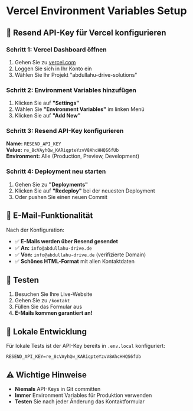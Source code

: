 # Vercel Environment Variables Setup

## 🔑 Resend API-Key für Vercel konfigurieren

### Schritt 1: Vercel Dashboard öffnen
1. Gehen Sie zu [vercel.com](https://vercel.com)
2. Loggen Sie sich in Ihr Konto ein
3. Wählen Sie Ihr Projekt "abdullahu-drive-solutions"

### Schritt 2: Environment Variables hinzufügen
1. Klicken Sie auf **"Settings"**
2. Wählen Sie **"Environment Variables"** im linken Menü
3. Klicken Sie auf **"Add New"**

### Schritt 3: Resend API-Key konfigurieren
**Name:** `RESEND_API_KEY`  
**Value:** `re_8cVAyhQw_KARiqpteYzvV8AhcHHQS6fUb`  
**Environment:** Alle (Production, Preview, Development)

### Schritt 4: Deployment neu starten
1. Gehen Sie zu **"Deployments"**
2. Klicken Sie auf **"Redeploy"** bei der neuesten Deployment
3. Oder pushen Sie einen neuen Commit

## 📧 E-Mail-Funktionalität

Nach der Konfiguration:
- ✅ **E-Mails werden über Resend gesendet**
- ✅ **An:** `info@abdullahu-drive.de`
- ✅ **Von:** `info@abdullahu-drive.de` (verifizierte Domain)
- ✅ **Schönes HTML-Format** mit allen Kontaktdaten

## 🧪 Testen

1. Besuchen Sie Ihre Live-Website
2. Gehen Sie zu `/kontakt`
3. Füllen Sie das Formular aus
4. **E-Mails kommen garantiert an!**

## 🔧 Lokale Entwicklung

Für lokale Tests ist der API-Key bereits in `.env.local` konfiguriert:
```env
RESEND_API_KEY=re_8cVAyhQw_KARiqpteYzvV8AhcHHQS6fUb
```

## ⚠️ Wichtige Hinweise

- **Niemals** API-Keys in Git committen
- **Immer** Environment Variables für Produktion verwenden
- **Testen** Sie nach jeder Änderung das Kontaktformular



